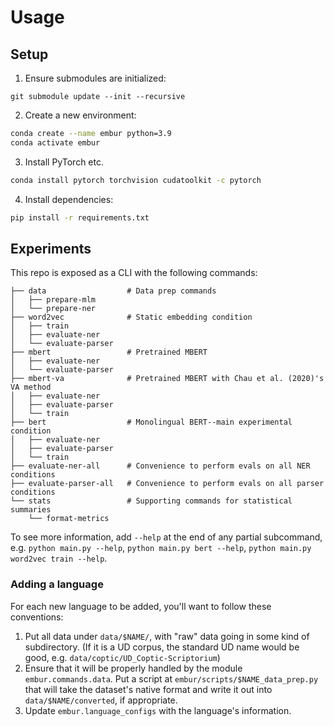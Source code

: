 # Usage

## Setup
1. Ensure submodules are initialized:

```
git submodule update --init --recursive
```

2. Create a new environment:

```bash
conda create --name embur python=3.9
conda activate embur
```

3. Install PyTorch etc. 
```bash
conda install pytorch torchvision cudatoolkit -c pytorch
```

4. Install dependencies:

```bash
pip install -r requirements.txt
```

## Experiments

This repo is exposed as a CLI with the following commands:

```
├── data                  # Data prep commands
│   ├── prepare-mlm
│   └── prepare-ner
├── word2vec              # Static embedding condition
│   ├── train
│   ├── evaluate-ner
│   └── evaluate-parser
├── mbert                 # Pretrained MBERT
│   ├── evaluate-ner
│   └── evaluate-parser
├── mbert-va              # Pretrained MBERT with Chau et al. (2020)'s VA method
│   ├── evaluate-ner
│   ├── evaluate-parser
│   └── train
├── bert                  # Monolingual BERT--main experimental condition
│   ├── evaluate-ner
│   ├── evaluate-parser
│   └── train
├── evaluate-ner-all      # Convenience to perform evals on all NER conditions
├── evaluate-parser-all   # Convenience to perform evals on all parser conditions
└── stats                 # Supporting commands for statistical summaries
    └── format-metrics
```

To see more information, add `--help` at the end of any partial subcommand, e.g. `python main.py --help`, 
`python main.py bert --help`, `python main.py word2vec train --help`.

### Adding a language
For each new language to be added, you'll want to follow these conventions:

1. Put all data under `data/$NAME/`, with "raw" data going in some kind of subdirectory. 
   (If it is a UD corpus, the standard UD name would be good, e.g. `data/coptic/UD_Coptic-Scriptorium`)
2. Ensure that it will be properly handled by the module `embur.commands.data`. 
   Put a script at `embur/scripts/$NAME_data_prep.py` that will take the dataset's native format and 
   write it out into `data/$NAME/converted`, if appropriate. 
3. Update `embur.language_configs` with the language's information.   
